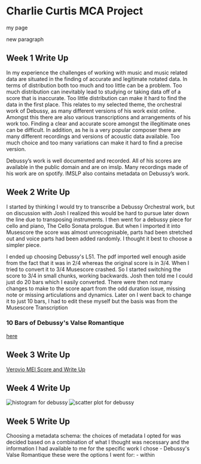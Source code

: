 # Charlie Curtis MCA Project
my page

new paragraph 

## Week 1 Write Up

In my experience the challenges of working with music and music related data are situated in the finding of accurate and legitimate notated data. In terms of distribution both too much and too little can be a problem. Too much distribution can inevitably lead to studying or taking data off of a score that is inaccurate. Too little distribution can make it hard to find the data in the first place. This relates to my selected theme, the orchestral work of Debussy, as many different versions of his work exist online. Amongst this there are also various transcriptions and arrangements of his work too. Finding a clear and accurate score amongst the illegitimate ones can be difficult. In addition, as he is a very popular composer there are many different recordings and versions of acoustic data available. Too much choice and too many variations can make it hard to find a precise version. 

Debussy’s work is well documented and recorded. All of his scores are available in the public domain and are on imslp. Many recordings made of his work are on spotify. IMSLP also contains metadata on Debussy’s work.

## Week 2 Write Up

I started by thinking I would try to transcribe a Debussy Orchestral work, but on discussion with Josh I realized this would be hard to pursue later down the line due to transposing instruments. I then went for a debussy piece for cello and piano, The Cello Sonata prologue. But when I imported it into Musescore the score was almost unrecognisable, parts had been stretched out and voice parts had been added randomly. I thought it best to choose a simpler piece.

I ended up choosing Debussy's L51. The pdf imported well enough aside from the fact that it was in 2/4 whereas the original score is in 3/4. When I tried to convert it to 3/4 Musescore crashed. So I started switching the score to 3/4 in small chunks, working backwards. Josh then told me I could just do 20 bars which I easily converted. There were then not many changes to make to the score apart from the odd duration issue, missing note or missing articulations and dynamics. Later on I went back to change it to just 10 bars, I had to edit these myself but the basis was from the Musescore Transcription 

### 10 Bars of Debussy's Valse Romantique
[here](https://github.com/charlietfc/MCA-2022/blob/master/Debussy_Valsefr.mscz)

## Week 3 Write Up

[Verovio MEI Score and Write Up](https://charlietfc.github.io/MCA-2022/verovio.html)

## Week 4 Write Up

 
<img width="369" alt="histogram for debussy" src="https://user-images.githubusercontent.com/113994507/195602256-ff9070e3-96fd-445e-98b6-5375b3e1f49b.png">

<img width="369" alt="scatter plot for debussy" src="https://user-images.githubusercontent.com/113994507/195602276-5b370930-0f54-4eba-b64c-b0f761c14903.png">

## Week 5 Write Up

Choosing a metadata schema: the choices of metadata I opted for was decided based on a combination of what I thought was necessary and the information I had available to me for the specific work I chose - Debussy's Valse Romantique 
these were the options I went for:
<styleName> - within <title>, indicates genre
<respStmt> - to give my name as having encoded the file 
<distributor> - within the <pubStmt> - gives describition of English distributor of French publishing
<publisher> - gave French publisher
<address> - address of French publisher
<notesStmt> - to give information on licensing data 

## Week 8 Write Up

### Waveform and Spectrogram for Valse Romantique, L. 71
 
 ![image](valse_waveform.png)
 
 ![image](valse_spectrogram.png)
 
### Waveform and Spectrogram for Images I, L110: III. Mouvement 
 
 ![image](mouvement_waveform.png)
 
 ![image](mouvement_spectrogram.png)
 
### Waveform and Spectrogram for Danse Bohémienne, L. 9
 
 ![image](bohemienne_waveform.png)
 
 ![image](bohemienne_spectrogram.png)
 
 An advantage of time frequency analysis over waveform analysis is that you can notice specifically 'musical' occurences within the piece through just a quick glance at the time frequency spectrogram. 'Musical' is obviously a broad term and in this context I mean something that would relate to the actual notes being played within the piece of music. For example in the time frequency spectrogram of Images I, L110: III. Mouvement it is easy to spot, near the end of the piece, an ascending phrase as a diagonal red line is showed on the graph. This would be very difficult to decode through the waveform. Another advantage is that the time frequency spectrogram shows the formants within the piece of music, these are noticeable in all of the graphs. As each of these pieces contain solo piano there is not huge variation in the formants shown, yet they are still interesting to observe as opposed to the waveforms which don't show them at all.
 
## Week 9 Write Up

### 20 MFCC Histograms and 12 Chromagram Histograms for Prelude 1. Danseuses de Delphes. L. 117

 ![image](Prelude_1_histograms.png)

 ![image](Prelude_1_12chromagrams.png)
 
 ### Prelude 2. Voiles. L. 117
 
 ![image](Prelude_2_histograms.png)

 ![image](Prelude_2_12chromagrams.png)
 
 ### Prelude 3. Le Vent Dans le Plaine. L. 117
 
 ![image](Prelude_3_histograms.png)

 ![image](Prelude_3_12chromagrams.png)
 
 
 
 ## Week 10 Write Up

### Debussy Preludes Similarity Graphs

![image](debussysimilaritymatrix.png)

![image](debussychromagramdifferences.png)

![image](debussy2Ddistance.png)

### Debussy Valse Romantique Transcription Comparison 


#### Original Transcription 
![image](Debussy_L71_MEI-1.png)


#### Sonic Visualiser Transcription 
![image](Debussy_L71_midi-1.png)

 
 
 
 

